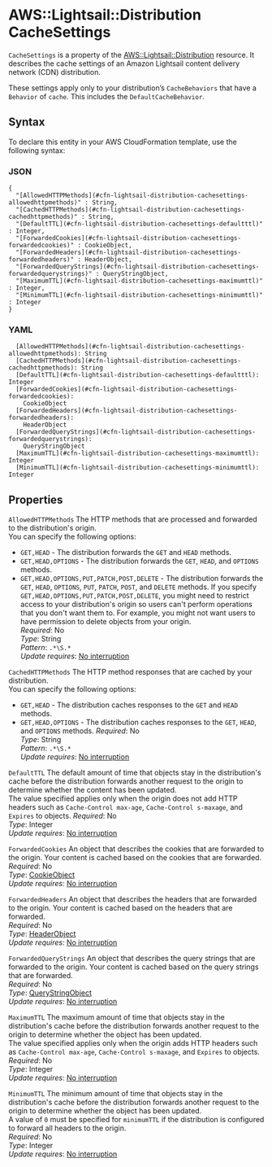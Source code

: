 # AWS::Lightsail::Distribution CacheSettings<a name="aws-properties-lightsail-distribution-cachesettings"></a>

`CacheSettings` is a property of the [AWS::Lightsail::Distribution](https://docs.aws.amazon.com/AWSCloudFormation/latest/UserGuide/aws-resource-lightsail-distribution.html) resource\. It describes the cache settings of an Amazon Lightsail content delivery network \(CDN\) distribution\.

These settings apply only to your distribution’s `CacheBehaviors` that have a `Behavior` of `cache`\. This includes the `DefaultCacheBehavior`\.

## Syntax<a name="aws-properties-lightsail-distribution-cachesettings-syntax"></a>

To declare this entity in your AWS CloudFormation template, use the following syntax:

### JSON<a name="aws-properties-lightsail-distribution-cachesettings-syntax.json"></a>

```
{
  "[AllowedHTTPMethods](#cfn-lightsail-distribution-cachesettings-allowedhttpmethods)" : String,
  "[CachedHTTPMethods](#cfn-lightsail-distribution-cachesettings-cachedhttpmethods)" : String,
  "[DefaultTTL](#cfn-lightsail-distribution-cachesettings-defaultttl)" : Integer,
  "[ForwardedCookies](#cfn-lightsail-distribution-cachesettings-forwardedcookies)" : CookieObject,
  "[ForwardedHeaders](#cfn-lightsail-distribution-cachesettings-forwardedheaders)" : HeaderObject,
  "[ForwardedQueryStrings](#cfn-lightsail-distribution-cachesettings-forwardedquerystrings)" : QueryStringObject,
  "[MaximumTTL](#cfn-lightsail-distribution-cachesettings-maximumttl)" : Integer,
  "[MinimumTTL](#cfn-lightsail-distribution-cachesettings-minimumttl)" : Integer
}
```

### YAML<a name="aws-properties-lightsail-distribution-cachesettings-syntax.yaml"></a>

```
  [AllowedHTTPMethods](#cfn-lightsail-distribution-cachesettings-allowedhttpmethods): String
  [CachedHTTPMethods](#cfn-lightsail-distribution-cachesettings-cachedhttpmethods): String
  [DefaultTTL](#cfn-lightsail-distribution-cachesettings-defaultttl): Integer
  [ForwardedCookies](#cfn-lightsail-distribution-cachesettings-forwardedcookies): 
    CookieObject
  [ForwardedHeaders](#cfn-lightsail-distribution-cachesettings-forwardedheaders): 
    HeaderObject
  [ForwardedQueryStrings](#cfn-lightsail-distribution-cachesettings-forwardedquerystrings): 
    QueryStringObject
  [MaximumTTL](#cfn-lightsail-distribution-cachesettings-maximumttl): Integer
  [MinimumTTL](#cfn-lightsail-distribution-cachesettings-minimumttl): Integer
```

## Properties<a name="aws-properties-lightsail-distribution-cachesettings-properties"></a>

`AllowedHTTPMethods`  <a name="cfn-lightsail-distribution-cachesettings-allowedhttpmethods"></a>
The HTTP methods that are processed and forwarded to the distribution's origin\.  
You can specify the following options:  
+  `GET,HEAD` \- The distribution forwards the `GET` and `HEAD` methods\.
+  `GET,HEAD,OPTIONS` \- The distribution forwards the `GET`, `HEAD`, and `OPTIONS` methods\.
+  `GET,HEAD,OPTIONS,PUT,PATCH,POST,DELETE` \- The distribution forwards the `GET`, `HEAD`, `OPTIONS`, `PUT`, `PATCH`, `POST`, and `DELETE` methods\.
If you specify `GET,HEAD,OPTIONS,PUT,PATCH,POST,DELETE`, you might need to restrict access to your distribution's origin so users can't perform operations that you don't want them to\. For example, you might not want users to have permission to delete objects from your origin\.  
*Required*: No  
*Type*: String  
*Pattern*: `.*\S.*`  
*Update requires*: [No interruption](https://docs.aws.amazon.com/AWSCloudFormation/latest/UserGuide/using-cfn-updating-stacks-update-behaviors.html#update-no-interrupt)

`CachedHTTPMethods`  <a name="cfn-lightsail-distribution-cachesettings-cachedhttpmethods"></a>
The HTTP method responses that are cached by your distribution\.  
You can specify the following options:  
+  `GET,HEAD` \- The distribution caches responses to the `GET` and `HEAD` methods\.
+  `GET,HEAD,OPTIONS` \- The distribution caches responses to the `GET`, `HEAD`, and `OPTIONS` methods\.
*Required*: No  
*Type*: String  
*Pattern*: `.*\S.*`  
*Update requires*: [No interruption](https://docs.aws.amazon.com/AWSCloudFormation/latest/UserGuide/using-cfn-updating-stacks-update-behaviors.html#update-no-interrupt)

`DefaultTTL`  <a name="cfn-lightsail-distribution-cachesettings-defaultttl"></a>
The default amount of time that objects stay in the distribution's cache before the distribution forwards another request to the origin to determine whether the content has been updated\.  
The value specified applies only when the origin does not add HTTP headers such as `Cache-Control max-age`, `Cache-Control s-maxage`, and `Expires` to objects\.
*Required*: No  
*Type*: Integer  
*Update requires*: [No interruption](https://docs.aws.amazon.com/AWSCloudFormation/latest/UserGuide/using-cfn-updating-stacks-update-behaviors.html#update-no-interrupt)

`ForwardedCookies`  <a name="cfn-lightsail-distribution-cachesettings-forwardedcookies"></a>
An object that describes the cookies that are forwarded to the origin\. Your content is cached based on the cookies that are forwarded\.  
*Required*: No  
*Type*: [CookieObject](aws-properties-lightsail-distribution-cookieobject.md)  
*Update requires*: [No interruption](https://docs.aws.amazon.com/AWSCloudFormation/latest/UserGuide/using-cfn-updating-stacks-update-behaviors.html#update-no-interrupt)

`ForwardedHeaders`  <a name="cfn-lightsail-distribution-cachesettings-forwardedheaders"></a>
An object that describes the headers that are forwarded to the origin\. Your content is cached based on the headers that are forwarded\.  
*Required*: No  
*Type*: [HeaderObject](aws-properties-lightsail-distribution-headerobject.md)  
*Update requires*: [No interruption](https://docs.aws.amazon.com/AWSCloudFormation/latest/UserGuide/using-cfn-updating-stacks-update-behaviors.html#update-no-interrupt)

`ForwardedQueryStrings`  <a name="cfn-lightsail-distribution-cachesettings-forwardedquerystrings"></a>
An object that describes the query strings that are forwarded to the origin\. Your content is cached based on the query strings that are forwarded\.  
*Required*: No  
*Type*: [QueryStringObject](aws-properties-lightsail-distribution-querystringobject.md)  
*Update requires*: [No interruption](https://docs.aws.amazon.com/AWSCloudFormation/latest/UserGuide/using-cfn-updating-stacks-update-behaviors.html#update-no-interrupt)

`MaximumTTL`  <a name="cfn-lightsail-distribution-cachesettings-maximumttl"></a>
The maximum amount of time that objects stay in the distribution's cache before the distribution forwards another request to the origin to determine whether the object has been updated\.  
The value specified applies only when the origin adds HTTP headers such as `Cache-Control max-age`, `Cache-Control s-maxage`, and `Expires` to objects\.  
*Required*: No  
*Type*: Integer  
*Update requires*: [No interruption](https://docs.aws.amazon.com/AWSCloudFormation/latest/UserGuide/using-cfn-updating-stacks-update-behaviors.html#update-no-interrupt)

`MinimumTTL`  <a name="cfn-lightsail-distribution-cachesettings-minimumttl"></a>
The minimum amount of time that objects stay in the distribution's cache before the distribution forwards another request to the origin to determine whether the object has been updated\.  
A value of `0` must be specified for `minimumTTL` if the distribution is configured to forward all headers to the origin\.  
*Required*: No  
*Type*: Integer  
*Update requires*: [No interruption](https://docs.aws.amazon.com/AWSCloudFormation/latest/UserGuide/using-cfn-updating-stacks-update-behaviors.html#update-no-interrupt)